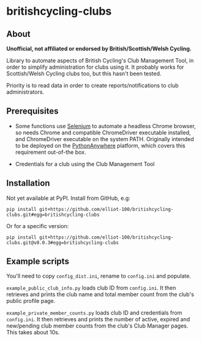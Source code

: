 # britishcycling-clubs

## About

**Unofficial, not affiliated or endorsed by British/Scottish/Welsh Cycling.**

Library to automate aspects of British Cycling's Club Management Tool, in order to
simplify administration for clubs using it. It probably works for Scottish/Welsh
Cycling clubs too, but this hasn't been tested.

Priority is to read data in order to create reports/notifications to club
administrators.

## Prerequisites

- Some functions use [Selenium](https://www.selenium.dev/) to automate a headless Chrome 
browser, so needs Chrome and compatible ChromeDriver executable installed, and 
ChromeDriver executable on the system PATH. Originally intended to be deployed on the
[PythonAnywhere](https://www.pythonanywhere.com/) platform, which covers this
requirement out-of-the box.

- Credentials for a club using the Club Management Tool

## Installation

Not yet available at PyPI. Install from GitHub, e.g:

`
pip install git+https://github.com/elliot-100/britishcycling-clubs.git#egg=britishcycling-clubs
`

Or for a specific version:

`
pip install git+https://github.com/elliot-100/britishcycling-clubs.git@v0.0.3#egg=britishcycling-clubs
`

## Example scripts

You'll need to copy `config_dist.ini`, rename to `config.ini` and populate.

`example_public_club_info.py` loads club ID from `config.ini`. It then retrieves and
prints the club name and total member count from the club's public profile page.

`example_private_member_counts.py` loads  club ID and credentials from `config.ini`.
It then retrieves and prints the number of active, expired and new/pending club member
counts from the club's Club Manager pages. This takes about 10s.


